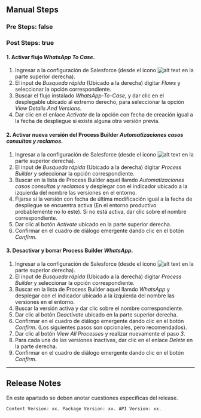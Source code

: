 ## Manual Steps
### Pre Steps: false

### Post Steps: true

#### 1. Activar flujo *WhatsApp To Case*.

1. Ingresar a la configuración de Salesforce (desde el icono ![alt text](https://res.cloudinary.com/hy4kyit2a/f_auto,fl_lossy,q_70/learn/modules/starting_force_com/starting_tour/images/es-MX/02e863126fef084a82dc1f96dea047ff_lex_setup_gear.png "Setup") en la parte superior derecha).
2. El input de *Busqueda rápida* (Ubicado a la derecha) digitar *Flows* y seleccionar la opción correspondiente.
3. Buscar el flujo instalado *WhatsApp-To-Case*, y dar clic en el desplegable ubicado al extremo derecho, para seleccionar la opción *View Details And Versions*.
4. Dar clic en el enlace *Activate* de la opción con fecha de creación igual a la fecha de despliegue si existe alguna otra versión previa.

#### 2. Activar nueva versión del Process Builder *Automatizaciones casos consultas y reclamos*.

1. Ingresar a la configuración de Salesforce (desde el icono ![alt text](https://res.cloudinary.com/hy4kyit2a/f_auto,fl_lossy,q_70/learn/modules/starting_force_com/starting_tour/images/es-MX/02e863126fef084a82dc1f96dea047ff_lex_setup_gear.png "Setup") en la parte superior derecha).
2. El input de *Busqueda rápida* (Ubicado a la derecha) digitar *Process Builder* y seleccionar la opción correspondiente.
3. Buscar en la lista de Process Builder aquel llamdo *Automatizaciones casos consultas y reclamos* y desplegar con el indicador ubicado a la izquierda del nombre las versiones en el entorno.
4. Fijarse si la versión con fecha de última modificación igual a la fecha de despliegue se encuentra activa (En el entorno productivo probablemente no lo este). Si no está activa, dar clic sobre el nombre correspondiente.
5. Dar clic al botón *Activate* ubicado en la parte superior derecha.
6. Confirmar en el cuadro de diálogo emergente dando clic en el botón *Confirm*.

#### 3. Desactivar y borrar Process Builder *WhatsApp*.

1. Ingresar a la configuración de Salesforce (desde el icono ![alt text](https://res.cloudinary.com/hy4kyit2a/f_auto,fl_lossy,q_70/learn/modules/starting_force_com/starting_tour/images/es-MX/02e863126fef084a82dc1f96dea047ff_lex_setup_gear.png "Setup") en la parte superior derecha).
2. El input de *Busqueda rápida* (Ubicado a la derecha) digitar *Process Builder* y seleccionar la opción correspondiente.
3. Buscar en la lista de Process Builder aquel llamdo *WhatsApp* y desplegar con el indicador ubicado a la izquierda del nombre las versiones en el entorno.
4. Buscar la versión activa y dar clic sobre el nombre correspondiente.
5. Dar clic al botón *Deactivate* ubicado en la parte superior derecha.
6. Confirmar en el cuadro de diálogo emergente dando clic en el botón *Confirm*.
(Los siguientes pasos son opcionales, pero recomendados).
7. Dar clic al botón *View All Processes* y realizar nuevamente el paso *3*.
8. Para cada una de las versiones inactivas, dar clic en el enlace *Delete* en la parte derecha.
9. Confirmar en el cuadro de diálogo emergente dando clic en el botón *Confirm*.

--------

## Release Notes

En este apartado se deben anotar cuestiones específicas del release.

`Content Version: xx.
Package Version: xx.
API Version: xx.`